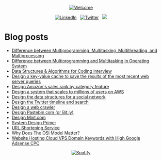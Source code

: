 <p align="center">
  <a href="https://github.com/SamirPaul1"> <img loading="lazy" alt="Welcome" src="https://scdn.web.app/profile-readme/welcome.svg"/> </a>
</p>

<p align="center">
  <a href="https://www.linkedin.com/in/SamirPaul"><img loading="lazy" alt="LinkedIn" src="https://scdn.web.app/linkedin-samirpaul.svg"></a> &nbsp; 
  <a href="https://twitter.com/SamirPaulb"><img loading="lazy" alt="Twitter" src="https://scdn.web.app/twitter-samirpaulb.svg"></a> &nbsp; 
  <a href="https://github.com/SamirPaul1"><img loading="lazy" src="https://komarev.com/ghpvc/?username=SamirPaul1" /></a>  
</p>

<!-- 
Social Badge:
https://img.shields.io/badge/-LinkedIn%20@SamirPaul-white?style=social&logo=Linkedin&logoColor=blue&link=https://www.linkedin.com/in/samirpaul/
https://img.shields.io/badge/-Twitter%20@SamirPaulb-white?style=social&logo=twitter&logoColor=blue&link=https://www.twitter.com/SamirPaulb 
-->

  
# Blog posts
<!-- BLOG-POST-LIST:START -->
- [Difference between Multiprogramming, Multitasking, Multithreading, and Multiprocessing](https://blog.samirpaul.in/2023/06/difference-between-multiprogramming.html)
- [Difference between Multiprogramming and Multitasking in Operating System](https://blog.samirpaul.in/2023/06/difference-between-multiprogramming-and.html)
- [Data Structures &amp; Algorithms for Coding Interview](https://blog.samirpaul.in/2022/07/dsalgo-repository-that-contains-all.html)
- [Design a key-value cache to save the results of the most recent web server queries](https://blog.samirpaul.in/2023/05/design-key-value-cache-to-save-results.html)
- [Design Amazon&#39;s sales rank by category feature](https://blog.samirpaul.in/2023/05/design-amazons-sales-rank-by-category.html)
- [Design a system that scales to millions of users on AWS](https://blog.samirpaul.in/2023/05/design-system-that-scales-to-millions.html)
- [Design the data structures for a social network](https://blog.samirpaul.in/2023/05/design-data-structures-for-social.html)
- [Design the Twitter timeline and search](https://blog.samirpaul.in/2023/05/design-twitter-timeline-and-search.html)
- [Design a web crawler](https://blog.samirpaul.in/2023/05/design-web-crawler.html)
- [Design Pastebin.com &lpar;or Bit.ly&rpar;](https://blog.samirpaul.in/2023/05/design-pastebincom-or-bitly.html)
- [Design Mint.com](https://blog.samirpaul.in/2023/05/design-mintcom.html)
- [System Design Primer](https://blog.samirpaul.in/2023/05/system-design-primer.html)
- [URL Shortening Service](https://blog.samirpaul.in/2023/05/url-shortening-service.html)
- [Why Does The OSI Model Matter?](https://blog.samirpaul.in/2023/05/why-does-osi-model-matter.html)
- [Website Hosting Cloud VPS Domain Keywords with High Google Adsense CPC](https://blog.samirpaul.in/2023/05/website-hosting-cloud-vps-domain.html)
<!-- BLOG-POST-LIST:END -->


<p align="center"><a href="https://github.com/SamirPaul1"><img loading="lazy" alt="Spotify" src="https://spotify-github-profile.vercel.app/api/view?uid=abqd17yu8rqro3ydcfsv8sie6&cover_image=false&theme=novatorem&show_offline=false&background_color=121212&interchange=false&bar_color=53b14f&bar_color_cover=false" /></a></p>  
